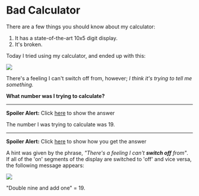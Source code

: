 # Bad Calculator

There are a few things you should know about my calculator: 

1. It has a state-of-the-art 10x5 digit display.
1. It's broken.

Today I tried using my calculator, and ended up with this:

![](/posts/img/bad-calculator.png)

There's a feeling I can't switch off from, however; *I think it's trying to tell me something.*

**What number was I trying to calculate?**

---

**Spoiler Alert:** Click <a href='javascript:toggle("answer")'>here</a> to show the answer

<div class="spoiler" id="answer">
  The number I was trying to calculate was 19.
</div>

---

**Spoiler Alert:** Click <a href='javascript:toggle("method")'>here</a> to show how you get the answer

<div class="spoiler" id="method">

  <p>A hint was given by the phrase, <i>"There's a feeling I can't <b>switch off</b> from"</i>. If all of the 'on' segments of the display are switched to 'off' and vice versa, the following message appears:</p>

  <img src="/posts/img/bad-calculator-solution.png" />

  <p>"Double nine and add one" = 19.</p>

</div>
